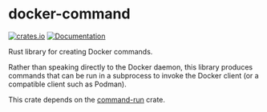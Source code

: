 # docker-command

[![crates.io](https://img.shields.io/crates/v/docker-command.svg)](https://crates.io/crates/docker-command)
[![Documentation](https://docs.rs/docker-command/badge.svg)](https://docs.rs/docker-command)

Rust library for creating Docker commands.

Rather than speaking directly to the Docker daemon, this library
produces commands that can be run in a subprocess to invoke the Docker
client (or a compatible client such as Podman).

This crate depends on the [command-run] crate.

[command-run]: https://crates.io/crates/command-run
